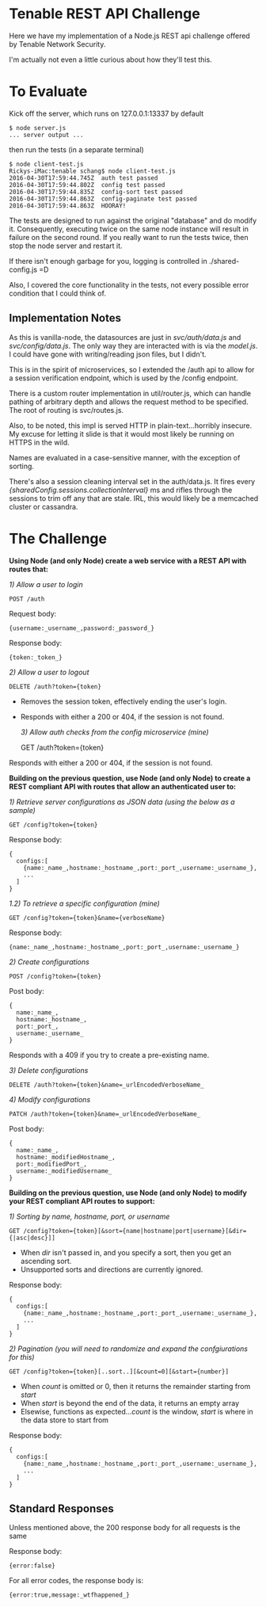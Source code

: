 Tenable REST API Challenge
==========================

Here we have my implementation of a Node.js REST api
challenge offered by Tenable Network Security. 

I'm actually not even a little curious about how they'll test this.



To Evaluate
===========

Kick off the server, which runs on 127.0.0.1:13337 by default 

    $ node server.js  
    ... server output ...
  
then run the tests (in a separate terminal)

    $ node client-test.js  
    Rickys-iMac:tenable schang$ node client-test.js
    2016-04-30T17:59:44.745Z  auth test passed
    2016-04-30T17:59:44.802Z  config test passed
    2016-04-30T17:59:44.835Z  config-sort test passed
    2016-04-30T17:59:44.863Z  config-paginate test passed
    2016-04-30T17:59:44.863Z  HOORAY!

The tests are designed to run against the original "database" and do modify it.
Consequently, executing twice on the same node instance will result in failure
on the second round.  If you really want to run the tests twice, then
stop the node server and restart it.

If there isn't enough garbage for you, logging is controlled in ./shared-config.js  =D

Also, I covered the core functionality in the tests, not every possible error 
condition that I could think of.



Implementation Notes
--------------------

As this is vanilla-node, the datasources are just in _svc/auth/data.js_ and
_svc/config/data.js_.  The only way they are interacted with is via the _model.js_.
I could have gone with writing/reading json files, but I didn't.

This is in the spirit of microservices, so I extended the /auth api to
allow for a session verification endpoint, which is used by the /config endpoint.

There is a custom router implementation in util/router.js, which can handle
pathing of arbitrary depth and allows the request method to be specified.
The root of routing is svc/routes.js.

Also, to be noted, this impl is served HTTP in plain-text...horribly insecure.
My excuse for letting it slide is that it would most likely be running on HTTPS 
in the wild.

Names are evaluated in a case-sensitive manner, with the exception of sorting.

There's also a session cleaning interval set in the auth/data.js.  It fires every
_{sharedConfig.sessions.collectionInterval}_ ms and rifles through the sessions 
to trim off any that are stale.  IRL, this would likely be a memcached cluster or cassandra.



The Challenge
=============



**Using Node (and only Node) create a web service with a REST API with 
routes that:**


  _1) Allow a user to login_

    POST /auth

Request body:

    {username:_username_,password:_password_}

Response body: 

    {token:_token_}

    
  _2) Allow a user to logout_
  
    DELETE /auth?token={token}
    
* Removes the session token, effectively ending the user's login.
* Responds with either a 200 or 404, if the session is not found.  


  _3) Allow auth checks from the config microservice (mine)_
    
    GET /auth?token={token}
    
Responds with either a 200 or 404, if the session is not found.



**Building on the previous question, use Node (and only Node) to create a REST 
compliant API with routes that allow an authenticated user to:**


  _1) Retrieve server configurations as JSON data (using the below as a sample)_
    
    GET /config?token={token} 
    
Response body:

    {
      configs:[
        {name:_name_,hostname:_hostname_,port:_port_,username:_username_},
        ...
      ]
    }  


  _1.2) To retrieve a specific configuration (mine)_

    GET /config?token={token}&name={verboseName}

Response body:

    {name:_name_,hostname:_hostname_,port:_port_,username:_username_}


  _2) Create configurations_
  
    POST /config?token={token}
    
Post body:

    {
      name:_name_,
      hostname:_hostname_,
      port:_port_,
      username:_username_
    }

Responds with a 409 if you try to create a pre-existing name.


  _3) Delete configurations_
  
    DELETE /auth?token={token}&name=_urlEncodedVerboseName_
    
  _4) Modify configurations_
  
    PATCH /auth?token={token}&name=_urlEncodedVerboseName_

Post body:

    {
      name:_name_,
      hostname:_modifiedHostname_,
      port:_modifiedPort_,
      username:_modifiedUsername_
    }

    
    
**Building on the previous question, use Node (and only Node) to modify your 
REST compliant API routes to support:**


  _1) Sorting by name, hostname, port, or username_
  
    GET /config?token={token}[&sort={name|hostname|port|username}[&dir={|asc|desc}]]
    
* When _dir_ isn't passed in, and you specify a sort, then you get an ascending sort.
* Unsupported sorts and directions are currently ignored.

Response body:

    {
      configs:[
        {name:_name_,hostname:_hostname_,port:_port_,username:_username_},
        ...
      ]
    } 

  
  _2) Pagination (you will need to randomize and expand the confgiurations for this)_
  
    GET /config?token={token}[..sort..][&count=0][&start={number}]

* When _count_ is omitted or 0, then it returns the remainder starting from _start_
* When _start_ is beyond the end of the data, it returns an empty array
* Elsewise, functions as expected..._count_ is the window, _start_ is where in the data
store to start from

Response body:

    {
      configs:[
        {name:_name_,hostname:_hostname_,port:_port_,username:_username_},
        ...
      ]
    } 
    
    

Standard Responses
------------------

Unless mentioned above, the 200 response body for all requests is the same

Response body:

    {error:false}

For all error codes, the response body is:

    {error:true,message:_wtfhappened_}
  


